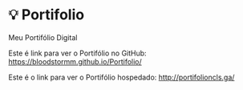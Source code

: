 # :bulb: Portifolio
Meu Portifólio Digital

Este é link para ver o Portifólio no GitHub: https://bloodstormm.github.io/Portifolio/

Este é o link para ver o Portifólio hospedado: http://portifolioncls.ga/
